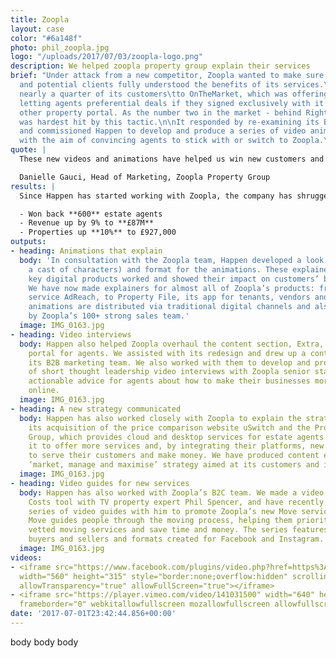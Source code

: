 ```yaml
---
title: Zoopla
layout: case
color: "#6a148f"
photo: phil_zoopla.jpg
logo: "/uploads/2017/07/03/zoopla-logo.png"
description: We helped zoopla property group explain their services
brief: "Under attack from a new competitor, Zoopla wanted to make sure its existing
  and potential clients fully understood the benefits of its services.\n\nIt had lost
  nearly a quarter of its customers\tto OnTheMarket, which was offering estate and
  letting agents preferential deals if they signed exclusively with it and only one
  other property portal. As the number two in the market - behind RightMove - Zoopla
  was hardest hit by this tactic.\n\nIt responded by re-examining its B2B marketing,
  and commissioned Happen to develop and produce a series of video animation explainers,
  with the aim of convincing agents to stick with or switch to Zoopla.\n"
quote: |
  These new videos and animations have helped us win new customers and convince existing ones to use more of our services. We couldn’t be happier.

  Danielle Gauci, Head of Marketing, Zoopla Property Group
results: |
  Since Happen has started working with Zoopla, the company has shrugged off OnTheMarket’s challenge, winning back approximately 600 estate agents as of November last year. Its last full-year results saw its revenue rising from property services by 9%, to £87m. Over the year to September last year it had 927,000 properties listed on its site - up almost 10% year on year - from more than 23,000 estate agents and other customers.

  - Won back **600** estate agents
  - Revenue up by 9% to **£87M**
  - Properties up **10%** to £927,000
outputs:
- heading: Animations that explain
  body: 'In consultation with the Zoopla team, Happen developed a look (including
    a cast of characters) and format for the animations. These explained how Zoopla’s
    key digital products worked and showed their impact on customers’ businesses.
    We have now made explainers for almost all of Zoopla’s products: from its remarketing
    service AdReach, to Property File, its app for tenants, vendors and agents. Our
    animations are distributed via traditional digital channels and also used in presentations
    by Zoopla’s 100+ strong sales team.'
  image: IMG_0163.jpg
- heading: Video interviews
  body: Happen also helped Zoopla overhaul the content section, Extra, of its ZooplaPro
    portal for agents. We assisted with its redesign and drew up a content plan with
    its B2B marketing team. We also worked with them to develop and produce a series
    of short thought leadership video interviews with Zoopla senior staff. These provided
    actionable advice for agents about how to make their businesses more effective
    online.
  image: IMG_0163.jpg
- heading: A new strategy communicated
  body: Happen has also worked closely with Zoopla to explain the strategy behind
    its acquisition of the price comparison website uSwitch and the Property Software
    Group, which provides cloud and desktop services for estate agents. This has allowed
    it to offer more services and, by integrating their platforms, new ways for agents
    to serve their customers and make money. We have produced content explaining this
    ‘market, manage and maximise’ strategy aimed at its customers and investors.
  image: IMG_0163.jpg
- heading: Video guides for new services
  body: Happen has also worked with Zoopla’s B2C team. We made a video about its Running
    Costs tool with TV property expert Phil Spencer, and have recently produced a
    series of video guides with him to promote Zoopla’s new Move service to homemovers.
    Move guides people through the moving process, helping them prioritise jobs, find
    vetted moving services and save time and money. The series features advice for
    buyers and sellers and formats created for Facebook and Instagram.
  image: IMG_0163.jpg
videos:
- <iframe src="https://www.facebook.com/plugins/video.php?href=https%3A%2F%2Fwww.facebook.com%2FZooplaUK%2Fvideos%2F10154980967048935%2F&show_text=0&width=560"
  width="560" height="315" style="border:none;overflow:hidden" scrolling="no" frameborder="0"
  allowTransparency="true" allowFullScreen="true"></iframe>
- <iframe src="https://player.vimeo.com/video/141031500" width="640" height="360"
  frameborder="0" webkitallowfullscreen mozallowfullscreen allowfullscreen></iframe>
date: '2017-07-01T23:42:44.856+00:00'
---
```


body body body